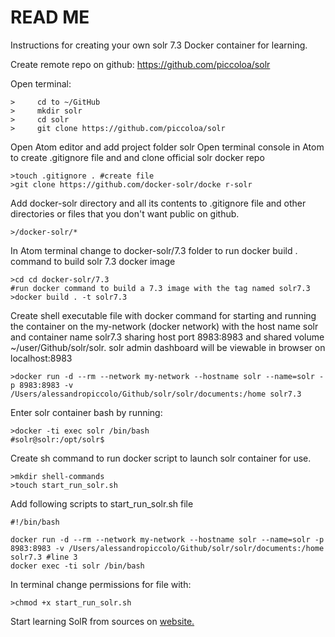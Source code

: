# READ ME

Instructions for creating your own solr 7.3 Docker container for learning.

Create remote repo on github:
https://github.com/piccoloa/solr

Open terminal:

    >     cd to ~/GitHub
    >     mkdir solr
    >     cd solr
    >     git clone https://github.com/piccoloa/solr

Open Atom editor and add project folder solr
Open terminal console in Atom to create .gitignore file and and clone official solr docker repo

    >touch .gitignore . #create file
    >git clone https://github.com/docker-solr/docke r-solr

Add docker-solr directory and all its contents to .gitignore file and other directories or files that you don't want public on github.

    >/docker-solr/*

In Atom terminal change to docker-solr/7.3 folder to run docker build . command to build solr 7.3 docker image

    >cd cd docker-solr/7.3
    #run docker command to build a 7.3 image with the tag named solr7.3
    >docker build . -t solr7.3


Create shell executable file with docker command for starting and running the container on the my-network (docker network) with the host name solr and container name solr7.3 sharing host port 8983:8983 and shared volume ~/user/Github/solr/solr.  solr admin dashboard will be viewable in browser on localhost:8983

	>docker run -d --rm --network my-network --hostname solr --name=solr -p 8983:8983 -v /Users/alessandropiccolo/Github/solr/solr/documents:/home solr7.3

Enter solr container bash by running:

    >docker -ti exec solr /bin/bash
    #solr@solr:/opt/solr$

Create sh command to run docker script to launch solr container for use.

	>mkdir shell-commands
	>touch start_run_solr.sh

Add following scripts to start_run_solr.sh file

    #!/bin/bash

	docker run -d --rm --network my-network --hostname solr --name=solr -p 8983:8983 -v /Users/alessandropiccolo/Github/solr/solr/documents:/home solr7.3 #line 3
	docker exec -ti solr /bin/bash

In terminal change permissions for file with:

	>chmod +x start_run_solr.sh


Start learning SolR from sources on [website.](http://lucene.apache.org/solr/resources.html)
